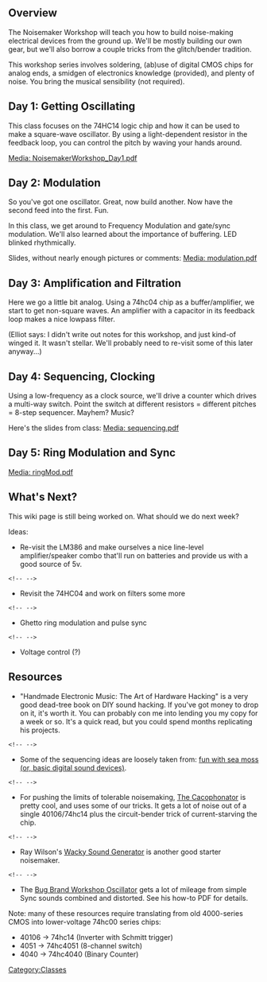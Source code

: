 ## Overview

The Noisemaker Workshop will teach you how to build noise-making
electrical devices from the ground up. We'll be mostly building our own
gear, but we'll also borrow a couple tricks from the glitch/bender
tradition.

This workshop series involves soldering, (ab)use of digital CMOS chips
for analog ends, a smidgen of electronics knowledge (provided), and
plenty of noise. You bring the musical sensibility (not required).

## Day 1: Getting Oscillating

This class focuses on the 74HC14 logic chip and how it can be used to
make a square-wave oscillator. By using a light-dependent resistor in
the feedback loop, you can control the pitch by waving your hands
around.

[Media:
NoisemakerWorkshop_Day1.pdf](Media:_NoisemakerWorkshop_Day1.pdf)

## Day 2: Modulation

So you've got one oscillator. Great, now build another. Now have the
second feed into the first. Fun.

In this class, we get around to Frequency Modulation and gate/sync
modulation. We'll also learned about the importance of buffering. LED
blinked rhythmically.

Slides, without nearly enough pictures or comments: [Media:
modulation.pdf](Media:_modulation.pdf)

## Day 3: Amplification and Filtration

Here we go a little bit analog. Using a 74hc04 chip as a
buffer/amplifier, we start to get non-square waves. An amplifier with a
capacitor in its feedback loop makes a nice lowpass filter.

(Elliot says: I didn't write out notes for this workshop, and just
kind-of winged it. It wasn't stellar. We'll probably need to re-visit
some of this later anyway...)

## Day 4: Sequencing, Clocking

Using a low-frequency as a clock source, we'll drive a counter which
drives a multi-way switch. Point the switch at different resistors =
different pitches = 8-step sequencer. Mayhem? Music?

Here's the slides from class: [Media:
sequencing.pdf](Media:_sequencing.pdf)

## Day 5: Ring Modulation and Sync

[Media: ringMod.pdf](Media:_ringMod.pdf)

## What's Next?

This wiki page is still being worked on. What should we do next week?

Ideas:

-   Re-visit the LM386 and make ourselves a nice line-level
    amplifier/speaker combo that'll run on batteries and provide us with
    a good source of 5v.

```{=html}
<!-- -->
```
-   Revisit the 74HC04 and work on filters some more

```{=html}
<!-- -->
```
-   Ghetto ring modulation and pulse sync

```{=html}
<!-- -->
```
-   Voltage control (?)

## Resources

-   "Handmade Electronic Music: The Art of Hardware Hacking" is a very
    good dead-tree book on DIY sound hacking. If you've got money to
    drop on it, it's worth it. You can probably con me into lending you
    my copy for a week or so. It's a quick read, but you could spend
    months replicating his projects.

```{=html}
<!-- -->
```
-   Some of the sequencing ideas are loosely taken from: [fun with sea
    moss (or, basic digital sound
    devices)](http://milkcrate.com.au/_other/sea-moss/).

```{=html}
<!-- -->
```
-   For pushing the limits of tolerable noisemaking, [The
    Cacophonator](http://home.att.net/~theremin1/Circuit_Library/cacophonator.html)
    is pretty cool, and uses some of our tricks. It gets a lot of noise
    out of a single 40106/74hc14 plus the circuit-bender trick of
    current-starving the chip.

```{=html}
<!-- -->
```
-   Ray Wilson's [Wacky Sound
    Generator](http://www.musicfromouterspace.com/analogsynth/YOUR_FIRST_SYNTH/WSG_Reborn/WEIRDSOUNDGENERATORREBORN.php?page=WSG)
    is another good starter noisemaker.

```{=html}
<!-- -->
```
-   The [Bug Brand Workshop
    Oscillator](http://www.bugbrand.co.uk/index.php?main_page=product_info&cPath=1_14&products_id=34)
    gets a lot of mileage from simple Sync sounds combined and
    distorted. See his how-to PDF for details.

Note: many of these resources require translating from old 4000-series
CMOS into lower-voltage 74hc00 series chips:

-   40106 -\> 74hc14 (Inverter with Schmitt trigger)
-   4051 -\> 74hc4051 (8-channel switch)
-   4040 -\> 74hc4040 (Binary Counter)

[Category:Classes](Category:Classes)
